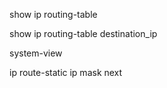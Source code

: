 show ip routing-table

show ip routing-table destination_ip

system-view

ip route-static ip  mask next

